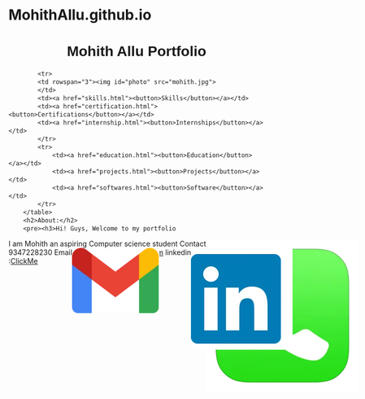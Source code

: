 # MohithAllu.github.io
<html>
    <head>
        <title>Mohith Allu</title>
        <link rel="stylesheet" href="index.css">
        </head>
    <body>
        <center><h1 style="font-family: 'Lucida Sans', 'Lucida Sans Regular', 'Lucida Grande', 'Lucida Sans Unicode', Geneva, Verdana, sans-serif;" id="name">Mohith Allu Portfolio</h1></center>
        <table >

            <tr>
            <td rowspan="3"><img id="photo" src="mohith.jpg">
            </td>
            <td><a href="skills.html"><button>Skills</button></a></td>
            <td><a href="certification.html"><button>Certifications</button></a></td>
            <td><a href="internship.html"><button>Internships</button></a></td>
            </tr>
            <tr>
                <td><a href="education.html"><button>Education</button></a></td>
                <td><a href="projects.html"><button>Projects</button></a></td>                
                <td><a href="softwares.html"><button>Software</button></a></td>
            </tr>
        </table>
        <h2>About:</h2>
        <pre><h3>Hi! Guys, Welcome to my portfolio
I am Mohith an aspiring Computer science student
Contact<img style="position: absolute;" id="skillphoto" src="phone.webp">   : +91 9347228230   Email<img style="position: absolute;" id="skillphoto" src="Gmail_Logo_128px.webp">   : mohithallu90@gmail.com      linkedin<img style="position: absolute;" id="skillphoto" src="linkedin.webp">   : <a href="https://www.linkedin.com/in/mohith-allu-360056258?utm_source=share&utm_campaign=share_via&utm_content=profile&utm_medium=android_app">MohithAllu</a> 
Resume :<a href="https://www.canva.com/design/DAGBRO2WnrU/DzIXkSH2QSdyWJ4mD3hSdg/edit?utm_content=DAGBRO2WnrU&utm_campaign=designshare&utm_medium=link2&utm_source=sharebutton">ClickMe</a>
            </h3>
        </pre>
    </body>
</html>

